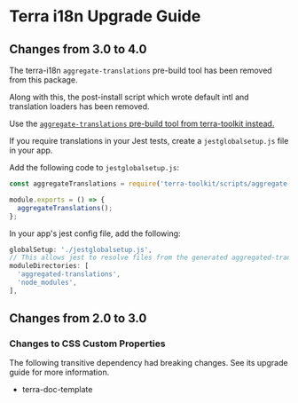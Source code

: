 # Terra i18n Upgrade Guide

## Changes from 3.0 to 4.0

The terra-i18n `aggregate-translations` pre-build tool has been removed from this package.

Along with this, the post-install script which wrote default intl and translation loaders has been removed.

Use the [`aggregate-translations` pre-build tool from terra-toolkit instead.](https://github.com/cerner/terra-toolkit/blob/master/docs/AggregateTranslations.md)

If you require translations in your Jest tests, create a `jestglobalsetup.js` file in your app.

Add the following code to `jestglobalsetup.js`:

```js
const aggregateTranslations = require('terra-toolkit/scripts/aggregate-translations/aggregate-translations');

module.exports = () => {
  aggregateTranslations();
};
```

In your app's jest config file, add the following:

```js
globalSetup: './jestglobalsetup.js',
// This allows jest to resolve files from the generated aggregated-translations in addition to node_modules
moduleDirectories: [
  'aggregated-translations',
  'node_modules',
],
```

## Changes from 2.0 to 3.0

### Changes to CSS Custom Properties

The following transitive dependency had breaking changes. See its upgrade guide for more information.
* terra-doc-template
